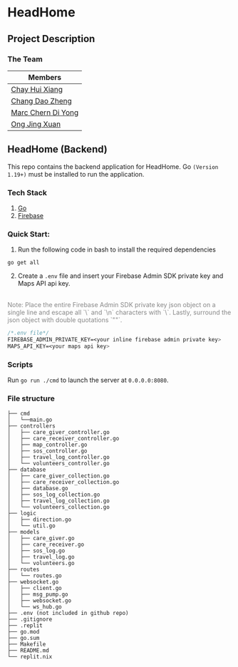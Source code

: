 # HeadHome 

## Project Description

### The Team

| Members                                             | 
| --------------------------------------------------- | 
| [Chay Hui Xiang](https://github.com/chayhuixang)    | 
| [Chang Dao Zheng](https://github.com/changdaozheng) |
| [Marc Chern Di Yong](https://github.com/Trigon25)   | 
| [Ong Jing Xuan](https://github.com/ongjx16)         |

## HeadHome (Backend)
This repo contains the backend application for HeadHome.
Go `(Version 1.19+)` must be installed to run the application.

### Tech Stack
1. [Go](https://go.dev/)
2. [Firebase](https://firebase.google.com/)

### Quick Start:
1. Run the following code in bash to install the required dependencies
```
go get all
```
2. Create a `.env` file and insert your Firebase Admin SDK private key and Maps API api key. 
<br>
<font color="#888888">
    Note: Place the entire Firebase Admin SDK private key json object on a single line and escape all `\` and `\n` characters with `\`. Lastly, surround the json object with double quotations `""`.
</font>

```css
/*.env file*/
FIREBASE_ADMIN_PRIVATE_KEY=<your inline firebase admin private key>
MAPS_API_KEY=<your maps api key>
```

### Scripts
Run `go run ./cmd` to launch the server at `0.0.0.0:8080`.

### File structure
```tree
├── cmd
│   └──main.go
├── controllers
│   ├── care_giver_controller.go
│   ├── care_receiver_controller.go
│   ├── map_controller.go
│   ├── sos_controller.go
│   ├── travel_log_controller.go
│   └── volunteers_controller.go
├── database
│   ├── care_giver_collection.go
│   ├── care_receiver_collection.go
│   ├── database.go
│   ├── sos_log_collection.go
│   ├── travel_log_collection.go
│   └── volunteers_collection.go
├── logic
│   ├── direction.go
│   └── util.go
├── models
│   ├── care_giver.go
│   ├── care_receiver.go
│   ├── sos_log.go
│   ├── travel_log.go
│   └── volunteers.go
├── routes
│   └── routes.go
├── websocket.go
│   ├── client.go
│   ├── msg_pump.go
│   ├── websocket.go
│   └── ws_hub.go
├── .env (not included in github repo)
├── .gitignore
├── .replit
├── go.mod
├── go.sum
├── Makefile
├── README.md
└── replit.nix
```
